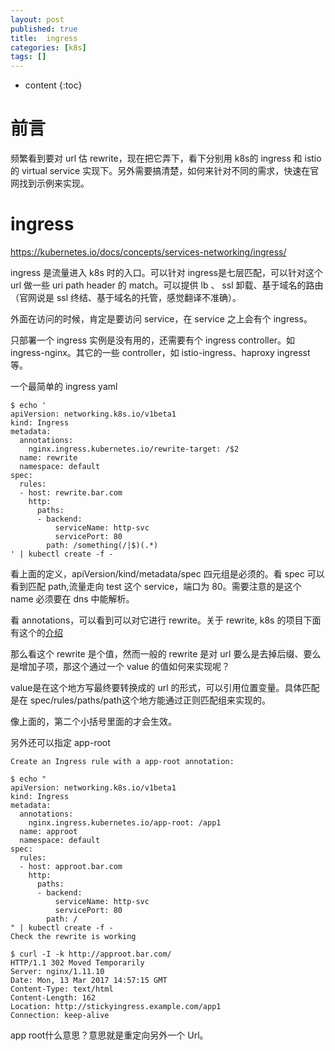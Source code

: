 ```yaml
---
layout: post
published: true
title:  ingress
categories: [k8s]
tags: []
---
```

* content
{:toc}

# 前言

频繁看到要对 url 估 rewrite，现在把它弄下，看下分别用 k8s的 ingress 和 istio 的 virtual service 实现下。另外需要搞清楚，如何来针对不同的需求，快速在官网找到示例来实现。

# ingress

https://kubernetes.io/docs/concepts/services-networking/ingress/


ingress 是流量进入 k8s 时的入口。可以针对 ingress是七层匹配，可以针对这个 url 做一些 uri path header  的 match。可以提供 lb 、 ssl 卸载、基于域名的路由（官网说是 ssl 终结、基于域名的托管，感觉翻译不准确）。

外面在访问的时候，肯定是要访问 service，在 service 之上会有个 ingress。

只部署一个 ingress 实例是没有用的，还需要有个 ingress controller。如 ingress-nginx。其它的一些 controller，如 istio-ingress、haproxy ingresst等。

一个最简单的 ingress yaml

```
$ echo '
apiVersion: networking.k8s.io/v1beta1
kind: Ingress
metadata:
  annotations:
    nginx.ingress.kubernetes.io/rewrite-target: /$2
  name: rewrite
  namespace: default
spec:
  rules:
  - host: rewrite.bar.com
    http:
      paths:
      - backend:
          serviceName: http-svc
          servicePort: 80
        path: /something(/|$)(.*)
' | kubectl create -f -
```
看上面的定义，apiVersion/kind/metadata/spec 四元组是必须的。看 spec 可以看到匹配 path,流量走向 test 这个 service，端口为 80。需要注意的是这个 name 必须要在 dns 中能解析。

看 annotations，可以看到可以对它进行 rewrite。关于 rewrite, k8s 的项目下面有这个的[介绍](https://github.com/kubernetes/ingress-nginx/blob/master/docs/examples/rewrite/README.md)


那么看这个 rewrite 是个值，然而一般的 rewrite 是对 url 要么是去掉后缀、要么是增加子项，那这个通过一个 value 的值如何来实现呢？

value是在这个地方写最终要转换成的 url 的形式，可以引用位置变量。具体匹配是在 spec/rules/paths/path这个地方能通过正则匹配组来实现的。

像上面的，第二个小括号里面的才会生效。

另外还可以指定 app-root

```
Create an Ingress rule with a app-root annotation:

$ echo "
apiVersion: networking.k8s.io/v1beta1
kind: Ingress
metadata:
  annotations:
    nginx.ingress.kubernetes.io/app-root: /app1
  name: approot
  namespace: default
spec:
  rules:
  - host: approot.bar.com
    http:
      paths:
      - backend:
          serviceName: http-svc
          servicePort: 80
        path: /
" | kubectl create -f -
Check the rewrite is working

$ curl -I -k http://approot.bar.com/
HTTP/1.1 302 Moved Temporarily
Server: nginx/1.11.10
Date: Mon, 13 Mar 2017 14:57:15 GMT
Content-Type: text/html
Content-Length: 162
Location: http://stickyingress.example.com/app1
Connection: keep-alive
```
app root什么意思？意思就是重定向另外一个 Url。
